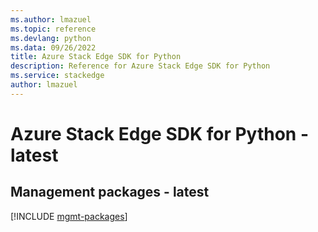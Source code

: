 ```yaml
---
ms.author: lmazuel
ms.topic: reference
ms.devlang: python
ms.data: 09/26/2022
title: Azure Stack Edge SDK for Python
description: Reference for Azure Stack Edge SDK for Python
ms.service: stackedge
author: lmazuel
---
```

# Azure Stack Edge SDK for Python - latest

## Management packages - latest
[!INCLUDE [mgmt-packages](stack-edge-mgmt-index.md)]